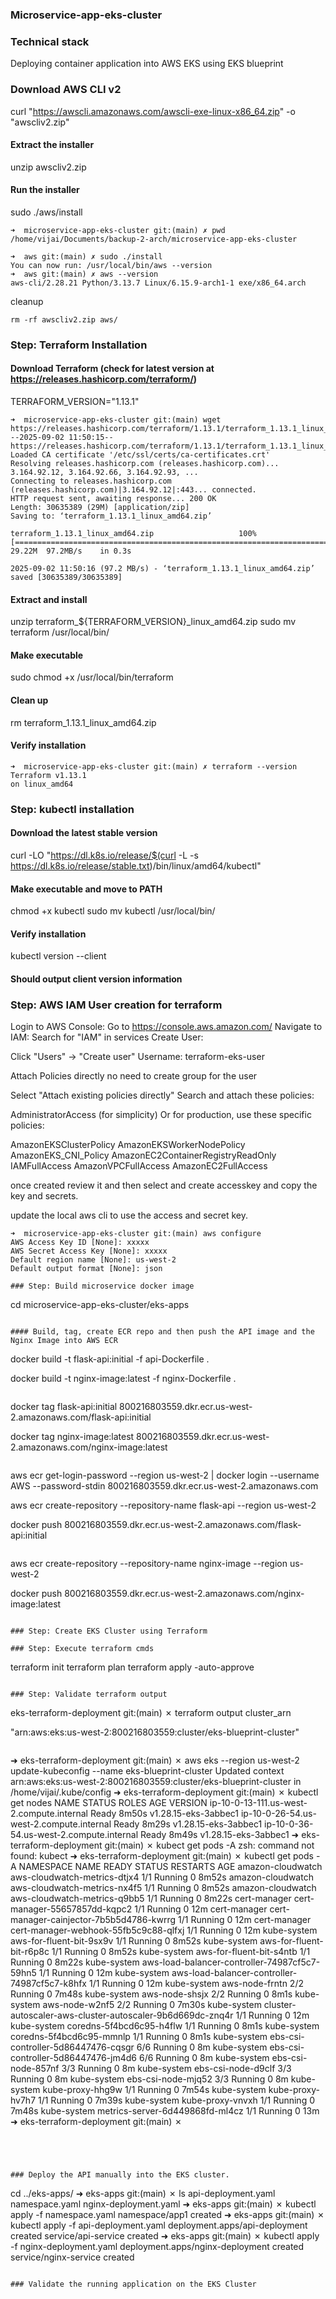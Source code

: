### Microservice-app-eks-cluster

### Technical stack 

Deploying container application into AWS EKS using EKS blueprint

### Download AWS CLI v2
curl "https://awscli.amazonaws.com/awscli-exe-linux-x86_64.zip" -o "awscliv2.zip"

#### Extract the installer
unzip awscliv2.zip

#### Run the installer
sudo ./aws/install


```
➜  microservice-app-eks-cluster git:(main) ✗ pwd
/home/vijai/Documents/backup-2-arch/microservice-app-eks-cluster
```

```
➜  aws git:(main) ✗ sudo ./install
You can now run: /usr/local/bin/aws --version
➜  aws git:(main) ✗ aws --version
aws-cli/2.28.21 Python/3.13.7 Linux/6.15.9-arch1-1 exe/x86_64.arch
```

cleanup

```
rm -rf awscliv2.zip aws/
```


### Step: Terraform Installation 

#### Download Terraform (check for latest version at https://releases.hashicorp.com/terraform/)
TERRAFORM_VERSION="1.13.1"

```
➜  microservice-app-eks-cluster git:(main) wget https://releases.hashicorp.com/terraform/1.13.1/terraform_1.13.1_linux_amd64.zip
--2025-09-02 11:50:15--  https://releases.hashicorp.com/terraform/1.13.1/terraform_1.13.1_linux_amd64.zip
Loaded CA certificate '/etc/ssl/certs/ca-certificates.crt'
Resolving releases.hashicorp.com (releases.hashicorp.com)... 3.164.92.12, 3.164.92.66, 3.164.92.93, ...
Connecting to releases.hashicorp.com (releases.hashicorp.com)|3.164.92.12|:443... connected.
HTTP request sent, awaiting response... 200 OK
Length: 30635389 (29M) [application/zip]
Saving to: ‘terraform_1.13.1_linux_amd64.zip’

terraform_1.13.1_linux_amd64.zip                   100%[==============================================================================================================>]  29.22M  97.2MB/s    in 0.3s    

2025-09-02 11:50:16 (97.2 MB/s) - ‘terraform_1.13.1_linux_amd64.zip’ saved [30635389/30635389]
```


#### Extract and install
unzip terraform_${TERRAFORM_VERSION}_linux_amd64.zip
sudo mv terraform /usr/local/bin/

#### Make executable
sudo chmod +x /usr/local/bin/terraform

#### Clean up
rm terraform_1.13.1_linux_amd64.zip

#### Verify installation
```
➜  microservice-app-eks-cluster git:(main) ✗ terraform --version
Terraform v1.13.1
on linux_amd64
```

### Step: kubectl installation 

#### Download the latest stable version
curl -LO "https://dl.k8s.io/release/$(curl -L -s https://dl.k8s.io/release/stable.txt)/bin/linux/amd64/kubectl"

#### Make executable and move to PATH
chmod +x kubectl
sudo mv kubectl /usr/local/bin/

#### Verify installation
kubectl version --client
#### Should output client version information

### Step: AWS IAM User creation for terraform

Login to AWS Console: Go to https://console.aws.amazon.com/
Navigate to IAM: Search for "IAM" in services
Create User:

Click "Users" → "Create user"
Username: terraform-eks-user

Attach Policies directly no need to create group for the user

Select "Attach existing policies directly"
Search and attach these policies:

AdministratorAccess (for simplicity)
Or for production, use these specific policies:

AmazonEKSClusterPolicy
AmazonEKSWorkerNodePolicy
AmazonEKS_CNI_Policy
AmazonEC2ContainerRegistryReadOnly
IAMFullAccess
AmazonVPCFullAccess
AmazonEC2FullAccess

once created review it and then select and create accesskey and copy the key and secrets.

update the local aws cli to use the access and secret key.

```
➜  microservice-app-eks-cluster git:(main) aws configure
AWS Access Key ID [None]: xxxxx
AWS Secret Access Key [None]: xxxxx
Default region name [None]: us-west-2
Default output format [None]: json
```

```
### Step: Build microservice docker image

```
cd microservice-app-eks-cluster/eks-apps 
```

#### Build, tag, create ECR repo and then push the API image and the Nginx Image into AWS ECR

```
docker build -t flask-api:initial -f api-Dockerfile .

docker build -t nginx-image:latest -f nginx-Dockerfile .
```
```
docker tag flask-api:initial 800216803559.dkr.ecr.us-west-2.amazonaws.com/flask-api:initial

docker tag nginx-image:latest 800216803559.dkr.ecr.us-west-2.amazonaws.com/nginx-image:latest
```

```
aws ecr get-login-password --region us-west-2 | docker login --username AWS --password-stdin 800216803559.dkr.ecr.us-west-2.amazonaws.com

aws ecr create-repository --repository-name flask-api --region us-west-2

docker push 800216803559.dkr.ecr.us-west-2.amazonaws.com/flask-api:initial
```

```
aws ecr create-repository --repository-name nginx-image --region us-west-2

docker push 800216803559.dkr.ecr.us-west-2.amazonaws.com/nginx-image:latest

```

### Step: Create EKS Cluster using Terraform 

### Step: Execute terraform cmds

```
terraform init 
terraform plan 
terraform apply -auto-approve
```

### Step: Validate terraform output

```
 eks-terraform-deployment git:(main) ✗ terraform output cluster_arn                                             

"arn:aws:eks:us-west-2:800216803559:cluster/eks-blueprint-cluster"
```

```
➜  eks-terraform-deployment git:(main) ✗ aws eks --region us-west-2 update-kubeconfig --name eks-blueprint-cluster
Updated context arn:aws:eks:us-west-2:800216803559:cluster/eks-blueprint-cluster in /home/vijai/.kube/config
➜  eks-terraform-deployment git:(main) ✗ kubectl get nodes
NAME                                        STATUS   ROLES    AGE     VERSION
ip-10-0-13-111.us-west-2.compute.internal   Ready    <none>   8m50s   v1.28.15-eks-3abbec1
ip-10-0-26-54.us-west-2.compute.internal    Ready    <none>   8m29s   v1.28.15-eks-3abbec1
ip-10-0-36-54.us-west-2.compute.internal    Ready    <none>   8m49s   v1.28.15-eks-3abbec1
➜  eks-terraform-deployment git:(main) ✗ kubect get pods -A
zsh: command not found: kubect
➜  eks-terraform-deployment git:(main) ✗ kubectl get pods -A
NAMESPACE           NAME                                                        READY   STATUS    RESTARTS   AGE
amazon-cloudwatch   aws-cloudwatch-metrics-dtjx4                                1/1     Running   0          8m52s
amazon-cloudwatch   aws-cloudwatch-metrics-nx4f5                                1/1     Running   0          8m52s
amazon-cloudwatch   aws-cloudwatch-metrics-q9bb5                                1/1     Running   0          8m22s
cert-manager        cert-manager-55657857dd-kqpc2                               1/1     Running   0          12m
cert-manager        cert-manager-cainjector-7b5b5d4786-kwrrg                    1/1     Running   0          12m
cert-manager        cert-manager-webhook-55fb5c9c88-qlfxj                       1/1     Running   0          12m
kube-system         aws-for-fluent-bit-9sx9v                                    1/1     Running   0          8m52s
kube-system         aws-for-fluent-bit-r6p8c                                    1/1     Running   0          8m52s
kube-system         aws-for-fluent-bit-s4ntb                                    1/1     Running   0          8m22s
kube-system         aws-load-balancer-controller-74987cf5c7-59hn5               1/1     Running   0          12m
kube-system         aws-load-balancer-controller-74987cf5c7-k8hfx               1/1     Running   0          12m
kube-system         aws-node-frntn                                              2/2     Running   0          7m48s
kube-system         aws-node-shsjx                                              2/2     Running   0          8m1s
kube-system         aws-node-w2nf5                                              2/2     Running   0          7m30s
kube-system         cluster-autoscaler-aws-cluster-autoscaler-9b6d669dc-znq4r   1/1     Running   0          12m
kube-system         coredns-5f4bcd6c95-h4flw                                    1/1     Running   0          8m1s
kube-system         coredns-5f4bcd6c95-mmnlp                                    1/1     Running   0          8m1s
kube-system         ebs-csi-controller-5d86447476-cqsgr                         6/6     Running   0          8m
kube-system         ebs-csi-controller-5d86447476-jm4d6                         6/6     Running   0          8m
kube-system         ebs-csi-node-857nf                                          3/3     Running   0          8m
kube-system         ebs-csi-node-d9clf                                          3/3     Running   0          8m
kube-system         ebs-csi-node-mjq52                                          3/3     Running   0          8m
kube-system         kube-proxy-hhg9w                                            1/1     Running   0          7m54s
kube-system         kube-proxy-hv7h7                                            1/1     Running   0          7m39s
kube-system         kube-proxy-vnvxh                                            1/1     Running   0          7m48s
kube-system         metrics-server-6d449868fd-ml4cz                             1/1     Running   0          13m
➜  eks-terraform-deployment git:(main) ✗
```




### Deploy the API manually into the EKS cluster.

```
cd ../eks-apps/
➜  eks-apps git:(main) ✗ ls
api-deployment.yaml  namespace.yaml  nginx-deployment.yaml
➜  eks-apps git:(main) ✗ kubectl apply -f namespace.yaml 
namespace/app1 created
➜  eks-apps git:(main) ✗ kubectl apply -f api-deployment.yaml 
deployment.apps/api-deployment created
service/api-service created
➜  eks-apps git:(main) ✗ kubectl apply -f nginx-deployment.yaml 
deployment.apps/nginx-deployment created
service/nginx-service created
```

### Validate the running application on the EKS Cluster

